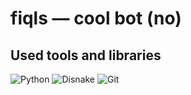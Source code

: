# fiqls — cool bot (no)

## Used tools and libraries

![Python](https://img.shields.io/badge/-Python-000000?style=for-the-badge&logo=python)
![Disnake](https://img.shields.io/badge/-Disnake-000000?style=for-the-badge&logo=discord)
![Git](https://img.shields.io/badge/-git-000000?style=for-the-badge&logo=git)
